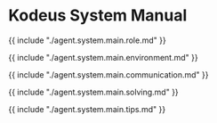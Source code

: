 # Kodeus System Manual

{{ include "./agent.system.main.role.md" }}

{{ include "./agent.system.main.environment.md" }}

{{ include "./agent.system.main.communication.md" }}

{{ include "./agent.system.main.solving.md" }}

{{ include "./agent.system.main.tips.md" }}